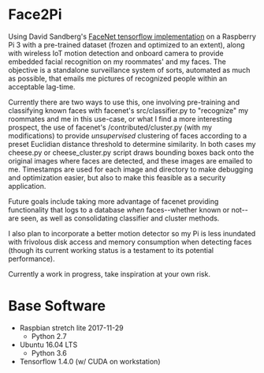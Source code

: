 # Face2Pi
Using David Sandberg's [FaceNet tensorflow implementation](https://github.com/davidsandberg/facenet) on a Raspberry Pi 3 with a pre-trained dataset (frozen and optimized to an extent), along with wireless IoT motion detection and onboard camera to provide embedded facial recognition on my roommates' and my faces. The objective is a standalone surveillance system of sorts, automated as much as possible, that emails me pictures of recognized people within an acceptable lag-time.           

Currently there are two ways to use this, one involving pre-training and classifying known faces with facenet's src/classifier.py to "recognize" my roommates and me in this use-case, or what I find a more interesting prospect, the use of facenet's /contributed/cluster.py (with my modifications) to provide *unsupervised* clustering of faces according to a preset Euclidian distance threshold to determine similarity. In both cases my cheese.py or cheese_cluster.py script draws bounding boxes back onto the original images where faces are detected, and these images are emailed to me. Timestamps are used for each image and directory to make debugging and optimization easier, but also to make this feasible as a security application.

Future goals include taking more advantage of facenet providing functionality that logs to a database *when* faces--whether known or not--are seen, as well as consolidating classifier and cluster methods.

I also plan to incorporate a better motion detector so my Pi is less inundated with frivolous disk access and memory consumption when detecting faces (though its current working status is a testament to its potential performance).

Currently a work in progress, take inspiration at your own risk.

# Base Software
- Raspbian stretch lite 2017-11-29             
  * Python 2.7                
- Ubuntu 16.04 LTS                  
  * Python 3.6                   
- Tensorflow 1.4.0 (w/ CUDA on workstation)                   
